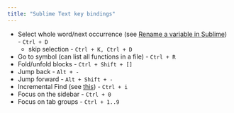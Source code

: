 ```yaml
---
title: "Sublime Text key bindings"
---
```


- Select whole word/next occurrence (see [Rename a variable in Sublime](https://stackoverflow.com/questions/16844657)) - `Ctrl + D`
	- skip selection - `Ctrl + K, Ctrl + D`
- Go to symbol (can list all functions in a file) - `Ctrl + R`
- Fold/unfold blocks - `Ctrl + Shift + []`
- Jump back - `Alt + -`
- Jump forward - `Alt + Shift + -`
- Incremental Find (see [this](https://stackoverflow.com/questions/29517767)) - `Ctrl + i`
- Focus on the sidebar - `Ctrl + 0`
- Focus on tab groups - `Ctrl + 1..9`
